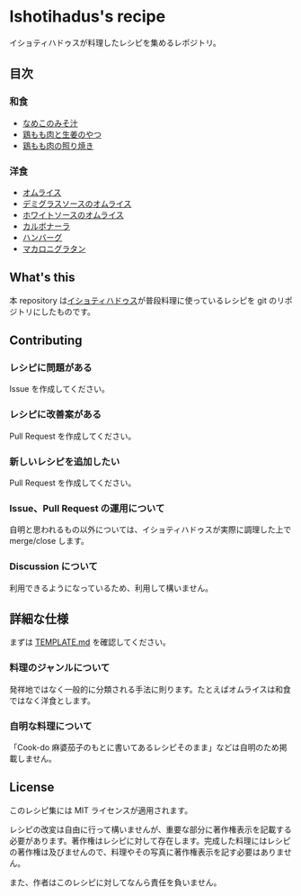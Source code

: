 # Ishotihadus's recipe

イショティハドゥスが料理したレシピを集めるレポジトリ。

## 目次

### 和食

- [なめこのみそ汁](https://github.com/Ishotihadus/recipe/blob/main/%E5%92%8C%E9%A3%9F/%E3%81%AA%E3%82%81%E3%81%93%E3%81%AE%E3%81%BF%E3%81%9D%E6%B1%81.md)
- [鶏もも肉と生姜のやつ](https://github.com/Ishotihadus/recipe/tree/main/%E5%92%8C%E9%A3%9F/%E9%B6%8F%E3%82%82%E3%82%82%E8%82%89%E3%81%A8%E7%94%9F%E5%A7%9C%E3%81%AE%E3%82%84%E3%81%A4.md)
- [鶏もも肉の照り焼き](https://github.com/Ishotihadus/recipe/blob/main/%E5%92%8C%E9%A3%9F/%E9%B6%8F%E3%82%82%E3%82%82%E8%82%89%E3%81%AE%E7%85%A7%E3%82%8A%E7%84%BC%E3%81%8D.md)

### 洋食

- [オムライス](https://github.com/Ishotihadus/recipe/blob/main/%E6%B4%8B%E9%A3%9F/%E3%82%AA%E3%83%A0%E3%83%A9%E3%82%A4%E3%82%B9.md)
- [デミグラスソースのオムライス](https://github.com/Ishotihadus/recipe/blob/main/%E6%B4%8B%E9%A3%9F/%E3%82%AA%E3%83%A0%E3%83%A9%E3%82%A4%E3%82%B9%EF%BC%88%E3%83%87%E3%83%9F%E3%82%B0%E3%83%A9%E3%82%B9%E3%82%BD%E3%83%BC%E3%82%B9%EF%BC%89.md)
- [ホワイトソースのオムライス](https://github.com/Ishotihadus/recipe/blob/main/%E6%B4%8B%E9%A3%9F/%E3%82%AA%E3%83%A0%E3%83%A9%E3%82%A4%E3%82%B9%EF%BC%88%E3%83%9B%E3%83%AF%E3%82%A4%E3%83%88%E3%82%BD%E3%83%BC%E3%82%B9%EF%BC%89.md)
- [カルボナーラ](https://github.com/Ishotihadus/recipe/blob/main/%E6%B4%8B%E9%A3%9F/%E3%82%AB%E3%83%AB%E3%83%9C%E3%83%8A%E3%83%BC%E3%83%A9.md)
- [ハンバーグ](https://github.com/Ishotihadus/recipe/blob/main/%E6%B4%8B%E9%A3%9F/%E3%83%8F%E3%83%B3%E3%83%90%E3%83%BC%E3%82%B0.md)
- [マカロニグラタン](https://github.com/Ishotihadus/recipe/blob/main/%E6%B4%8B%E9%A3%9F/%E3%83%9E%E3%82%AB%E3%83%AD%E3%83%8B%E3%82%B0%E3%83%A9%E3%82%BF%E3%83%B3.md)

## What's this

本 repository は[イショティハドゥス](https://twitter.com/Ishotihadus)が普段料理に使っているレシピを git のリポジトリにしたものです。

## Contributing

### レシピに問題がある

Issue を作成してください。

### レシピに改善案がある

Pull Request を作成してください。

### 新しいレシピを追加したい

Pull Request を作成してください。

### Issue、Pull Request の運用について

自明と思われるもの以外については、イショティハドゥスが実際に調理した上で merge/close します。

### Discussion について

利用できるようになっているため、利用して構いません。

## 詳細な仕様

まずは [TEMPLATE.md](https://github.com/Ishotihadus/recipe/blob/main/TEMPLATE.md) を確認してください。

### 料理のジャンルについて

発祥地ではなく一般的に分類される手法に則ります。たとえばオムライスは和食ではなく洋食とします。

### 自明な料理について

「Cook-do 麻婆茄子のもとに書いてあるレシピそのまま」などは自明のため掲載しません。

## License

このレシピ集には MIT ライセンスが適用されます。

レシピの改変は自由に行って構いませんが、重要な部分に著作権表示を記載する必要があります。著作権はレシピに対して存在します。完成した料理にはレシピの著作権は及びませんので、料理やその写真に著作権表示を記す必要はありません。

また、作者はこのレシピに対してなんら責任を負いません。
